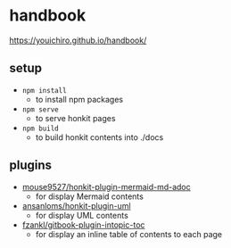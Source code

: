 # handbook
https://youichiro.github.io/handbook/

## setup
- `npm install`
  - to install npm packages
- `npm serve`
  - to serve honkit pages
- `npm build`
  - to build honkit contents into ./docs

## plugins
- [mouse9527/honkit-plugin-mermaid-md-adoc](https://github.com/mouse9527/honkit-plugin-mermaid)
  - for display Mermaid contents
- [ansanloms/honkit-plugin-uml](https://github.com/ansanloms/honkit-plugin-uml)
  - for display UML contents
- [fzankl/gitbook-plugin-intopic-toc](https://github.com/fzankl/gitbook-plugin-intopic-toc)
  - for display an inline table of contents to each page


